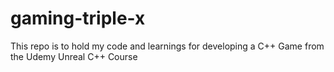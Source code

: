 # gaming-triple-x
This repo is to hold my code and learnings for developing a C++ Game from the Udemy Unreal C++ Course
